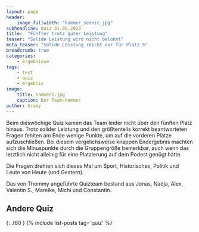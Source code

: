 ```yaml
---
layout: page
header:
    image_fullwidth: "hammer_scenic.jpg"
subheadline: Quiz 31.05.2023
title:  "Fünfter trotz guter Leistung"
teaser: "Solide Leistung wird nicht belohnt"
meta_teaser: "Solide Leistung reicht nur für Platz 5"
breadcrumb: true
categories:
    - Ergebnisse
tags:
    - test
    - quiz
    - ergebnis
image:
    title: hammer2.jpg
    caption: Der Team-Hammer
author: Gramy
---
```


Beim dieswöchige Quiz kamen das Team leider nicht über den fünften Platz hinaus.
Trotz solider Leistung und den größtenteils korrekt beantworteten Fragen fehlten am Ende wenige Punkte, um auf die vorderen Plätze aufzuschließen.
Bei diesem vergelichsweise knappen Endergebnis machten sich die Minuspunkte durch die Gruppengröße bemerkbar, auch wenn das letztlich nicht alleinig für eine Platzierung auf dem Podest genügt hätte.

Die Fragen drehten sich dieses Mal um Sport, Historisches, Politik und Leute von Heute (und Gestern).

Das von Thommy angeführte Quizteam bestand aus Jonas, Nadja, Alex, Valentin S., Mareike, Michi und Constantin.


## Andere Quiz
{: .t60 }
{% include list-posts tag='quiz' %}
